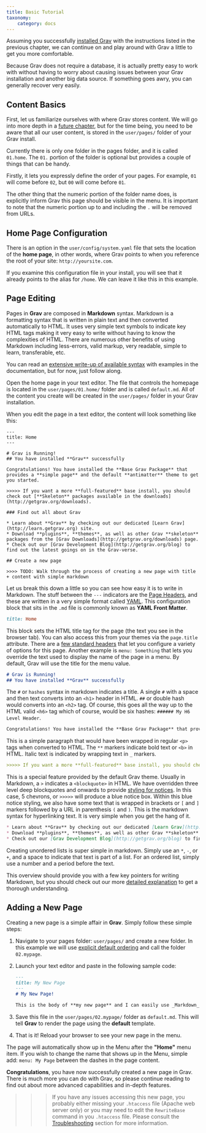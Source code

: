 ```yaml
---
title: Basic Tutorial
taxonomy:
    category: docs
---
```


Assuming you successfully [installed Grav][installation] with the instructions listed in the previous chapter, we can continue on and play around with Grav a little to get you more comfortable. 

Because Grav does not require a database, it is actually pretty easy to work with without having to worry about causing issues between your Grav installation and another big data source. If something goes awry, you can generally recover very easily.

## Content Basics

First, let us familiarize ourselves with where Grav stores content.  We will go into more depth in a [future chapter][folderstructure], but for the time being, you need to be aware that all our user content, is stored in the `user/pages/` folder of your Grav install.

Currently there is only one folder in the pages folder, and it is called `01.home`.  The `01.` portion of the folder is optional but provides a couple of things that can be handy.

Firstly, it lets you expressly define the order of your pages.  For example, `01` will come before `02`, but `00` will come before `01`.  

The other thing that the numeric portion of the folder name does, is explicitly inform Grav this page should be visible in the menu.  It is important to note that the numeric portion up to and including the `.` will be removed from URLs.

## Home Page Configuration

There is an option in the `user/config/system.yaml` file that sets the location of the __home page__, in other words, where Grav points to when you reference the root of your site: `http://yoursite.com`.  

If you examine this configuration file in your install, you will see that it already points to the alias for `/home`.  We can leave it like this in this example.

## Page Editing

Pages in **Grav** are composed in **Markdown** syntax.  Markdown is a formatting syntax that is written in plain text and then converted automatically to HTML. It uses very simple text symbols to indicate key HTML tags making it very easy to write without having to know the complexities of HTML. There are numerous other benefits of using Markdown including less-errors, valid markup, very readable, simple to learn, transferable, etc.  

You can read an [extensive write-up of available syntax][syntax] with examples in the documentation, but for now, just follow along.

Open the home page in your text editor. The file that controls the homepage is located in the `user/pages/01.home/` folder and is called `default.md`. All of the content you create will be created in the `user/pages/` folder in your Grav installation.

When you edit the page in a text editor, the content will look something like this:

	---
	title: Home
	---

	# Grav is Running!
	## You have installed **Grav** successfully

	Congratulations! You have installed the **Base Grav Package** that provides a **simple page** and the default **antimatter** theme to get you started.

	>>>>> If you want a more **full-featured** base install, you should check out [**Skeleton** packages available in the downloads](http://getgrav.org/downloads).

	### Find out all about Grav

	* Learn about **Grav** by checking out our dedicated [Learn Grav](http://learn.getgrav.org) site.
	* Download **plugins**, **themes**, as well as other Grav **skeleton** packages from the [Grav Downloads](http://getgrav.org/downloads) page.
	* Check out our [Grav Development Blog](http://getgrav.org/blog) to find out the latest goings on in the Grav-verse.

	## Create a new page

	>>>> TODO: Walk through the process of creating a new page with title + content with simple markdown

Let us break this down a little so you can see how easy it is to write in Markdown. The stuff between the `---` indicators are the [Page Headers][pageheaders], and these are written in a very simple format called [YAML](../advanced/yaml). This configuration block that sits in the `.md` file is commonly known as **YAML Front Matter**.  

```ruby
title: Home
```

This block sets the HTML title tag for the page (the text you see in the browser tab).  You can also access this from your themes via the `page.title` attribute.  There are a [few standard headers][pageheaders] that let you configure a variety of options for this page. Another example is `menu: Something` that lets you override the text used to display the name of the page in a menu.  By default, Grav will use the title for the menu value.

```markdown
# Grav is Running!
## You have installed **Grav** successfully
```

The `#` or `hashes` syntax in markdown indicates a title.  A single `#` with a space and then text converts into an `<h1>` header in HTML. `##` or double hash would converts into an `<h2>` tag.  Of course, this goes all the way up to the HTML valid `<h6>` tag which of course, would be six hashes: `###### My H6 Level Header`.

```markdown
Congratulations! You have installed the **Base Grav Package** that provides a **simple page** and the default **antimatter** theme to get you started.
```

This is a simple paragraph that would have been wrapped in regular `<p>` tags when converted to HTML.  The `**` markers indicate bold text or `<b>` in HTML.  Italic text is indicated by wrapping text in `_` markers.

```markdown
>>>>> If you want a more **full-featured** base install, you should check out [**Skeleton** packages available in the downloads](http://getgrav.org/downloads).
```

This is a special feature provided by the default Grav theme.  Usually in Markdown, a `>` indicates a `<blockquote>` in HTML.  We have overridden three level deep blockquotes and onwards to provide [styling for notices][syntax]. In this case, 5 chevrons, or `>>>>>` will produce a blue notice box. Within this blue notice styling, we also have some text that is wrapped in brackets or `[` and `]` markers followed by a URL in parenthesis `(` and `)`.  This is the markdown syntax for hyperlinking text.  It is very simple when you get the hang of it.

```markdown
* Learn about **Grav** by checking out our dedicated [Learn Grav](http://learn.getgrav.org) site.
* Download **plugins**, **themes**, as well as other Grav **skeleton** packages from the [Grav Downloads](http://getgrav.org/downloads) page.
* Check out our [Grav Development Blog](http://getgrav.org/blog) to find out the latest goings on in the Grav-verse.
```

Creating unordered lists is super simple in markdown. Simply use an `*`, `-`, or `+`, and a space to indicate that text is part of a list.  For an ordered list, simply use a number and a period before the text.

This overview should provide you with a few key pointers for writing Markdown, but you should check out our more [detailed explanation][syntax] to get a thorough understanding.

## Adding a New Page

Creating a new page is a simple affair in **Grav**.  Simply follow these simple steps:

1. Navigate to your pages folder: `user/pages/` and create a new folder.  In this example we will use [explicit default ordering][ordering] and call the folder `02.mypage`.
2. Launch your text editor and paste in the following sample code:

	```markdown
	---
	title: My New Page
	---
	# My New Page!

	This is the body of **my new page** and I can easily use _Markdown_ syntax here.
	```

3. Save this file in the `user/pages/02.mypage/` folder as `default.md`. This will tell **Grav** to render the page using the **default** template.
4. That is it! Reload your browser to see your new page in the menu.

The page will automatically show up in the Menu after the **"Home"** menu item. If you wish to change the name that shows up in the Menu, simple add: `menu: My Page` between the dashes in the page content.

**Congratulations**, you have now successfully created a new page in Grav.  There is much more you can do with Grav, so please continue reading to find out about more advanced capabilities and in-depth features.

>>> If you have any issues accessing this new page, you probably either missing your `.htaccess` file (Apache web server only) or you may need to edit the `RewriteBase` command in you `.htaccess` file. Please consult the [Troubleshooting](../troubleshooting) section for more information.



[installation]: installation
[folderstructure]: folder-structure
[syntax]: ../content/markdown
[pageheaders]: ../content/headers
[ordering]: http://learn.getgrav.org/content/content-pages
